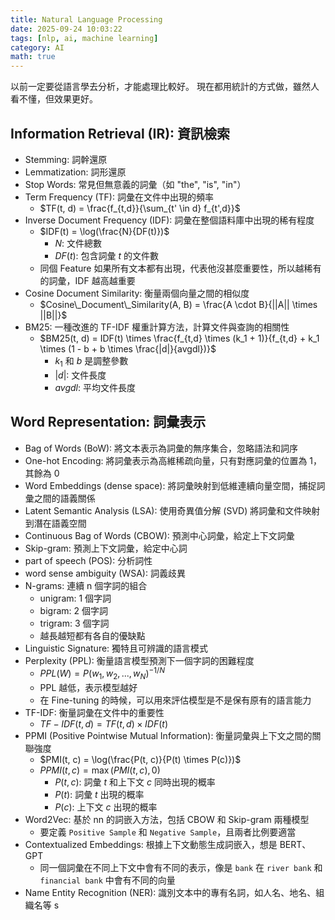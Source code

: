 ```yaml
---
title: Natural Language Processing
date: 2025-09-24 10:03:22
tags: [nlp, ai, machine learning]
category: AI
math: true
---
```


以前一定要從語言學去分析，才能處理比較好。
現在都用統計的方式做，雖然人看不懂，但效果更好。

## Information Retrieval (IR): 資訊檢索

- Stemming: 詞幹還原
- Lemmatization: 詞形還原
- Stop Words: 常見但無意義的詞彙（如 "the", "is", "in"）
- Term Frequency (TF): 詞彙在文件中出現的頻率
  - $TF(t, d) = \frac{f_{t,d}}{\sum_{t' \in d} f_{t',d}}$
- Inverse Document Frequency (IDF): 詞彙在整個語料庫中出現的稀有程度
  - $IDF(t) = \log(\frac{N}{DF(t)})$
    - $N$: 文件總數
    - $DF(t)$: 包含詞彙 $t$ 的文件數
  - 同個 Feature 如果所有文本都有出現，代表他沒甚麼重要性，所以越稀有的詞彙，IDF 越高越重要
- Cosine Document Similarity: 衡量兩個向量之間的相似度
  - $Cosine\_Document\_Similarity(A, B) = \frac{A \cdot B}{||A|| \times ||B||}$
- BM25: 一種改進的 TF-IDF 權重計算方法，計算文件與查詢的相關性
  - $BM25(t, d) = IDF(t) \times \frac{f_{t,d} \times (k_1 + 1)}{f_{t,d} + k_1 \times (1 - b + b \times \frac{|d|}{avgdl})}$
    - $k_1$ 和 $b$ 是調整參數
    - $|d|$: 文件長度
    - $avgdl$: 平均文件長度

## Word Representation: 詞彙表示

- Bag of Words (BoW): 將文本表示為詞彙的無序集合，忽略語法和詞序
- One-hot Encoding: 將詞彙表示為高維稀疏向量，只有對應詞彙的位置為 1，其餘為 0
- Word Embeddings (dense space): 將詞彙映射到低維連續向量空間，捕捉詞彙之間的語義關係
- Latent Semantic Analysis (LSA): 使用奇異值分解 (SVD) 將詞彙和文件映射到潛在語義空間
- Continuous Bag of Words (CBOW): 預測中心詞彙，給定上下文詞彙
- Skip-gram: 預測上下文詞彙，給定中心詞
- part of speech (POS): 分析詞性
- word sense ambiguity (WSA): 詞義歧異
- N-grams: 連續 n 個字詞的組合
  - unigram: 1 個字詞
  - bigram: 2 個字詞
  - trigram: 3 個字詞
  - 越長越短都有各自的優缺點
- Linguistic Signature: 獨特且可辨識的語言模式
- Perplexity (PPL): 衡量語言模型預測下一個字詞的困難程度
  - $PPL(W) = P(w_1, w_2, ..., w_N)^{-1/N}$
  - PPL 越低，表示模型越好
  - 在 Fine-tuning 的時候，可以用來評估模型是不是保有原有的語言能力
- TF-IDF: 衡量詞彙在文件中的重要性
  - $TF-IDF(t, d) = TF(t, d) \times IDF(t)$
- PPMI (Positive Pointwise Mutual Information): 衡量詞彙與上下文之間的關聯強度
  - $PMI(t, c) = \log(\frac{P(t, c)}{P(t) \times P(c)})$
  - $PPMI(t, c) = \max(PMI(t, c), 0)$
    - $P(t, c)$: 詞彙 $t$ 和上下文 $c$ 同時出現的概率
    - $P(t)$: 詞彙 $t$ 出現的概率
    - $P(c)$: 上下文 $c$ 出現的概率
- Word2Vec: 基於 nn 的詞嵌入方法，包括 CBOW 和 Skip-gram 兩種模型
  - 要定義 `Positive Sample` 和 `Negative Sample`，且兩者比例要適當
- Contextualized Embeddings: 根據上下文動態生成詞嵌入，想是 BERT、GPT
  - 同一個詞彙在不同上下文中會有不同的表示，像是 `bank` 在 `river bank` 和 `financial bank` 中會有不同的向量
- Name Entity Recognition (NER): 識別文本中的專有名詞，如人名、地名、組織名等 s
